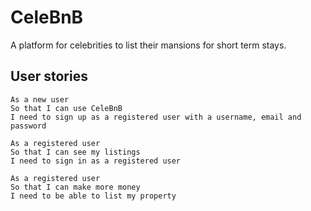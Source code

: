 # CeleBnB

A platform for celebrities to list their mansions for short term stays.

## User stories

```
As a new user
So that I can use CeleBnB
I need to sign up as a registered user with a username, email and password
```

```
As a registered user
So that I can see my listings
I need to sign in as a registered user
```

```
As a registered user 
So that I can make more money 
I need to be able to list my property 
```
